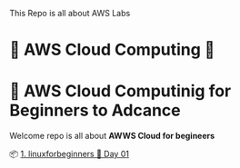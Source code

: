 This Repo is all about AWS Labs


# 🐧 AWS  Cloud Computing 🐧

# 📁 AWS Cloud Computinig  for Beginners to Adcance

Welcome repo is all about **AWWS Cloud for begineers**   

📦 [1. linuxforbeginners 💾 Day 01](./linux-day01.md)

<!-- 📦 [2. linuxforbeginners 💾 Day 02](./linux-day02.md) -->